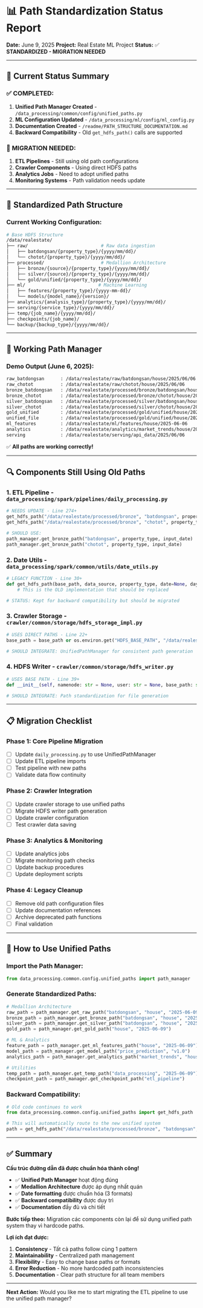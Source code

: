 # 📊 Path Standardization Status Report

**Date:** June 9, 2025
**Project:** Real Estate ML Project
**Status:** ✅ **STANDARDIZED - MIGRATION NEEDED**

---

## 🎯 Current Status Summary

### ✅ **COMPLETED:**

1. **Unified Path Manager Created** - `/data_processing/common/config/unified_paths.py`
2. **ML Configuration Updated** - `/data_processing/ml/config/ml_config.py`
3. **Documentation Created** - `/readme/PATH_STRUCTURE_DOCUMENTATION.md`
4. **Backward Compatibility** - Old `get_hdfs_path()` calls are supported

### 🔄 **MIGRATION NEEDED:**

1. **ETL Pipelines** - Still using old path configurations
2. **Crawler Components** - Using direct HDFS paths
3. **Analytics Jobs** - Need to adopt unified paths
4. **Monitoring Systems** - Path validation needs update

---

## 📁 Standardized Path Structure

### **Current Working Configuration:**

```bash
# Base HDFS Structure
/data/realestate/
├── raw/                           # Raw data ingestion
│   ├── batdongsan/{property_type}/{yyyy/mm/dd}/
│   └── chotot/{property_type}/{yyyy/mm/dd}/
├── processed/                     # Medallion Architecture
│   ├── bronze/{source}/{property_type}/{yyyy/mm/dd}/
│   ├── silver/{source}/{property_type}/{yyyy/mm/dd}/
│   └── gold/unified/{property_type}/{yyyy/mm/dd}/
├── ml/                           # Machine Learning
│   ├── features/{property_type}/{yyyy-mm-dd}/
│   └── models/{model_name}/{version}/
├── analytics/{analysis_type}/{property_type}/{yyyy/mm/dd}/
├── serving/{service_type}/{yyyy/mm/dd}/
├── temp/{job_name}/{yyyy/mm/dd}/
├── checkpoints/{job_name}/
└── backup/{backup_type}/{yyyy/mm/dd}/
```

---

## 🔧 Working Path Manager

### **Demo Output (June 6, 2025):**

```bash
raw_batdongsan      : /data/realestate/raw/batdongsan/house/2025/06/06
raw_chotot          : /data/realestate/raw/chotot/house/2025/06/06
bronze_batdongsan   : /data/realestate/processed/bronze/batdongsan/house/2025/06/06
bronze_chotot       : /data/realestate/processed/bronze/chotot/house/2025/06/06
silver_batdongsan   : /data/realestate/processed/silver/batdongsan/house/2025/06/06
silver_chotot       : /data/realestate/processed/silver/chotot/house/2025/06/06
gold_unified        : /data/realestate/processed/gold/unified/house/2025/06/06
unified_file        : /data/realestate/processed/gold/unified/house/2025/06/06/unified_house_20250606.parquet
ml_features         : /data/realestate/ml/features/house/2025-06-06
analytics           : /data/realestate/analytics/market_trends/house/2025/06/06
serving             : /data/realestate/serving/api_data/2025/06/06
```

✅ **All paths are working correctly!**

---

## 🔍 Components Still Using Old Paths

### **1. ETL Pipeline** - `data_processing/spark/pipelines/daily_processing.py`

```python
# NEEDS UPDATE - Line 274+
get_hdfs_path("/data/realestate/processed/bronze", "batdongsan", property_type, input_date)
get_hdfs_path("/data/realestate/processed/bronze", "chotot", property_type, input_date)

# SHOULD USE:
path_manager.get_bronze_path("batdongsan", property_type, input_date)
path_manager.get_bronze_path("chotot", property_type, input_date)
```

### **2. Date Utils** - `data_processing/spark/common/utils/date_utils.py`

```python
# LEGACY FUNCTION - Line 30+
def get_hdfs_path(base_path, data_source, property_type, date=None, days_ago=0, partition_format="%Y/%m/%d"):
    # This is the OLD implementation that should be replaced

# STATUS: Kept for backward compatibility but should be migrated
```

### **3. Crawler Storage** - `crawler/common/storage/hdfs_storage_impl.py`

```python
# USES DIRECT PATHS - Line 22+
base_path = base_path or os.environ.get("HDFS_BASE_PATH", "/data/realestate")

# SHOULD INTEGRATE: UnifiedPathManager for consistent path generation
```

### **4. HDFS Writer** - `crawler/common/storage/hdfs_writer.py`

```python
# USES BASE PATH - Line 39+
def __init__(self, namenode: str = None, user: str = None, base_path: str = None):

# SHOULD INTEGRATE: Path standardization for file generation
```

---

## 📋 Migration Checklist

### **Phase 1: Core Pipeline Migration**

-   [ ] Update `daily_processing.py` to use UnifiedPathManager
-   [ ] Update ETL pipeline imports
-   [ ] Test pipeline with new paths
-   [ ] Validate data flow continuity

### **Phase 2: Crawler Integration**

-   [ ] Update crawler storage to use unified paths
-   [ ] Migrate HDFS writer path generation
-   [ ] Update crawler configuration
-   [ ] Test crawler data saving

### **Phase 3: Analytics & Monitoring**

-   [ ] Update analytics jobs
-   [ ] Migrate monitoring path checks
-   [ ] Update backup procedures
-   [ ] Update deployment scripts

### **Phase 4: Legacy Cleanup**

-   [ ] Remove old path configuration files
-   [ ] Update documentation references
-   [ ] Archive deprecated path functions
-   [ ] Final validation

---

## 🚀 How to Use Unified Paths

### **Import the Path Manager:**

```python
from data_processing.common.config.unified_paths import path_manager
```

### **Generate Standardized Paths:**

```python
# Medallion Architecture
raw_path = path_manager.get_raw_path("batdongsan", "house", "2025-06-09")
bronze_path = path_manager.get_bronze_path("batdongsan", "house", "2025-06-09")
silver_path = path_manager.get_silver_path("batdongsan", "house", "2025-06-09")
gold_path = path_manager.get_gold_path("house", "2025-06-09")

# ML & Analytics
feature_path = path_manager.get_ml_features_path("house", "2025-06-09")
model_path = path_manager.get_model_path("price_prediction", "v1.0")
analytics_path = path_manager.get_analytics_path("market_trends", "house", "2025-06-09")

# Utilities
temp_path = path_manager.get_temp_path("data_processing", "2025-06-09")
checkpoint_path = path_manager.get_checkpoint_path("etl_pipeline")
```

### **Backward Compatibility:**

```python
# Old code continues to work
from data_processing.common.config.unified_paths import get_hdfs_path

# This will automatically route to the new unified system
path = get_hdfs_path("/data/realestate/processed/bronze", "batdongsan", "house", "2025-06-09")
```

---

## ✅ Summary

**Cấu trúc đường dẫn đã được chuẩn hóa thành công!**

-   ✅ **Unified Path Manager** hoạt động đúng
-   ✅ **Medallion Architecture** được áp dụng nhất quán
-   ✅ **Date formatting** được chuẩn hóa (3 formats)
-   ✅ **Backward compatibility** được duy trì
-   ✅ **Documentation** đầy đủ và chi tiết

**Bước tiếp theo:** Migration các components còn lại để sử dụng unified path system thay vì hardcode paths.

**Lợi ích đạt được:**

1. **Consistency** - Tất cả paths follow cùng 1 pattern
2. **Maintainability** - Centralized path management
3. **Flexibility** - Easy to change base paths or formats
4. **Error Reduction** - No more hardcoded path inconsistencies
5. **Documentation** - Clear path structure for all team members

---

**Next Action:** Would you like me to start migrating the ETL pipeline to use the unified path manager?
